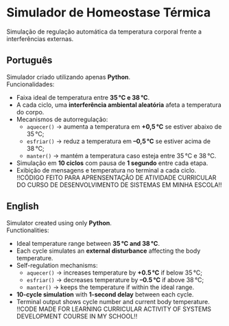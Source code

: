 # Simulador de Homeostase Térmica  
Simulação de regulação automática da temperatura corporal frente a interferências externas.

## Português

Simulador criado utilizando apenas **Python**.  
Funcionalidades:
- Faixa ideal de temperatura entre **35 °C e 38 °C**.
- A cada ciclo, uma **interferência ambiental aleatória** afeta a temperatura do corpo.
- Mecanismos de autorregulação:
  - `aquecer()` → aumenta a temperatura em **+0,5 °C** se estiver abaixo de 35 °C;
  - `esfriar()` → reduz a temperatura em **–0,5 °C** se estiver acima de 38 °C;
  - `manter()` → mantém a temperatura caso esteja entre 35 °C e 38 °C.
- Simulação em **10 ciclos** com pausa de **1 segundo** entre cada etapa.
- Exibição de mensagens e temperatura no terminal a cada ciclo.
!!CÓDIGO FEITO PARA APRENSENTAÇÃO DE ATIVIDADE CURRICULAR DO CURSO DE DESENVOLVIMENTO DE SISTEMAS EM MINHA ESCOLA!!

## English

Simulator created using only **Python**.  
Functionalities:
- Ideal temperature range between **35 °C and 38 °C**.
- Each cycle simulates an **external disturbance** affecting the body temperature.
- Self-regulation mechanisms:
  - `aquecer()` → increases temperature by **+0.5 °C** if below 35 °C;
  - `esfriar()` → decreases temperature by **–0.5 °C** if above 38 °C;
  - `manter()` → keeps the temperature if within the ideal range.
- **10-cycle simulation** with **1-second delay** between each cycle.
- Terminal output shows cycle number and current body temperature.
!!CODE MADE FOR LEARNING CURRICULAR ACTIVITY OF SYSTEMS DEVELOPMENT COURSE IN MY SCHOOL!!
